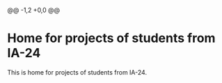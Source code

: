@@ -1,2 +0,0 @@
# Home for projects of students from IA-24
This is home for projects of students from IA-24.
